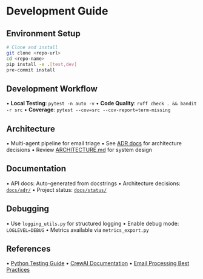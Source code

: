 # Development Guide

## Environment Setup
```bash
# Clone and install
git clone <repo-url>
cd <repo-name>
pip install -e .[test,dev]
pre-commit install
```

## Development Workflow
• **Local Testing**: `pytest -n auto -v`
• **Code Quality**: `ruff check . && bandit -r src`
• **Coverage**: `pytest --cov=src --cov-report=term-missing`

## Architecture
• Multi-agent pipeline for email triage
• See [ADR docs](adr/) for architecture decisions
• Review [ARCHITECTURE.md](../ARCHITECTURE.md) for system design

## Documentation
• API docs: Auto-generated from docstrings
• Architecture decisions: [`docs/adr/`](adr/)
• Project status: [`docs/status/`](status/)

## Debugging
• Use `logging_utils.py` for structured logging
• Enable debug mode: `LOGLEVEL=DEBUG`
• Metrics available via `metrics_export.py`

## References
• [Python Testing Guide](https://docs.python.org/3/library/unittest.html)
• [CrewAI Documentation](https://docs.crewai.com/)
• [Email Processing Best Practices](https://realpython.com/python-send-email/)